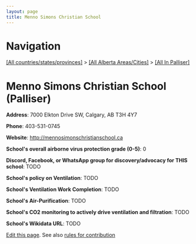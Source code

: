 ```yaml
---
layout: page
title: Menno Simons Christian School
---
```

# Navigation

[[All countries/states/provinces]](../../..) > [[All Alberta Areas/Cities]](../..) > [[All In Palliser]](..)

# Menno Simons Christian School (Palliser)

**Address**: 7000 Elkton Drive SW, Calgary, AB T3H 4Y7

**Phone**: 403-531-0745

**Website**: <http://mennosimonschristianschool.ca>

**School's overall airborne virus protection grade (0-5)**: 0

**Discord, Facebook, or WhatsApp group for discovery/advocacy for THIS school**: TODO

**School's policy on Ventilation**: TODO

**School's Ventilation Work Completion**: TODO

**School's Air-Purification**: TODO

**School's CO2 monitoring to actively drive ventilation and filtration**: TODO

**School's Wikidata URL**: TODO


[Edit this page](https://github.com/ventilate-schools/AB/edit/main/./Palliser/Menno_Simons_Christian_School.md). See also [rules for contribution](../../../contribution-rules/)